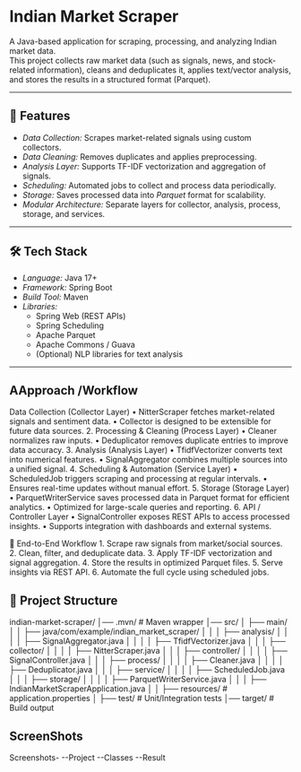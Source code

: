 # Indian Market Scraper

A Java-based application for scraping, processing, and analyzing Indian market data.  
This project collects raw market data (such as signals, news, and stock-related information), cleans and deduplicates it, applies text/vector analysis, and stores the results in a structured format (Parquet).

---

## 🚀 Features
- *Data Collection:* Scrapes market-related signals using custom collectors.  
- *Data Cleaning:* Removes duplicates and applies preprocessing.  
- *Analysis Layer:* Supports TF-IDF vectorization and aggregation of signals.  
- *Scheduling:* Automated jobs to collect and process data periodically.  
- *Storage:* Saves processed data into *Parquet* format for scalability.  
- *Modular Architecture:* Separate layers for collector, analysis, process, storage, and services.  

---

## 🛠 Tech Stack
- *Language:* Java 17+  
- *Framework:* Spring Boot  
- *Build Tool:* Maven  
- *Libraries:*  
  - Spring Web (REST APIs)  
  - Spring Scheduling  
  - Apache Parquet  
  - Apache Commons / Guava  
  - (Optional) NLP libraries for text analysis  

---

## AApproach /Workflow
Data Collection (Collector Layer)
	•	NitterScraper fetches market-related signals and sentiment data.
	•	Collector is designed to be extensible for future data sources.
	2.	Processing & Cleaning (Process Layer)
	•	Cleaner normalizes raw inputs.
	•	Deduplicator removes duplicate entries to improve data accuracy.
	3.	Analysis (Analysis Layer)
	•	TfidfVectorizer converts text into numerical features.
	•	SignalAggregator combines multiple sources into a unified signal.
	4.	Scheduling & Automation (Service Layer)
	•	ScheduledJob triggers scraping and processing at regular intervals.
	•	Ensures real-time updates without manual effort.
	5.	Storage (Storage Layer)
	•	ParquetWriterService saves processed data in Parquet format for efficient analytics.
	•	Optimized for large-scale queries and reporting.
	6.	API / Controller Layer
	•	SignalController exposes REST APIs to access processed insights.
	•	Supports integration with dashboards and external systems.

🔹 End-to-End Workflow
	1.	Scrape raw signals from market/social sources.
	2.	Clean, filter, and deduplicate data.
	3.	Apply TF-IDF vectorization and signal aggregation.
	4.	Store the results in optimized Parquet files.
	5.	Serve insights via REST API.
	6.	Automate the full cycle using scheduled jobs.

## 📂 Project Structure
indian-market-scraper/
│── .mvn/                   # Maven wrapper
│── src/
│   ├── main/
│   │   ├── java/com/example/indian_market_scraper/
│   │   │   ├── analysis/
│   │   │   │   ├── SignalAggregator.java
│   │   │   │   ├── TfidfVectorizer.java
│   │   │   ├── collector/
│   │   │   │   ├── NitterScraper.java
│   │   │   ├── controller/
│   │   │   │   ├── SignalController.java
│   │   │   ├── process/
│   │   │   │   ├── Cleaner.java
│   │   │   │   ├── Deduplicator.java
│   │   │   ├── service/
│   │   │   │   ├── ScheduledJob.java
│   │   │   ├── storage/
│   │   │   │   ├── ParquetWriterService.java
│   │   │   ├── IndianMarketScraperApplication.java
│   │   ├── resources/       # application.properties
│   ├── test/                # Unit/Integration tests
│── target/                  # Build output



## ScreenShots
Screenshots-
--Project 
--Classes
--Result